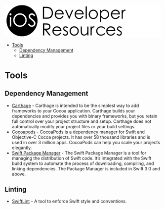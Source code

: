 ![iOS Developer Resources](https://github.com/rwbutler/iOSDeveloperResources/raw/master/docs/images/ios-developer-resources-banner.png)

- [Tools](#tools)
	- [Dependency Management](#dependency-management) 
	- [Linting](#linting)

# Tools

## Dependency Management

- [Carthage](https://github.com/Carthage/Carthage) - Carthage is intended to be the simplest way to add frameworks to your Cocoa application. Carthage builds your dependencies and provides you with binary frameworks, but you retain full control over your project structure and setup. Carthage does not automatically modify your project files or your build settings.
- [Cocoapods](https://cocoapods.org/) - CocoaPods is a dependency manager for Swift and Objective-C Cocoa projects. It has over 58 thousand libraries and is used in over 3 million apps. CocoaPods can help you scale your projects elegantly.
- [Swift Package Manager](https://swift.org/package-manager/) - The Swift Package Manager is a tool for managing the distribution of Swift code. It’s integrated with the Swift build system to automate the process of downloading, compiling, and linking dependencies. The Package Manager is included in Swift 3.0 and above.

## Linting

- [SwiftLint](https://github.com/realm/SwiftLint) - A tool to enforce Swift style and conventions. 